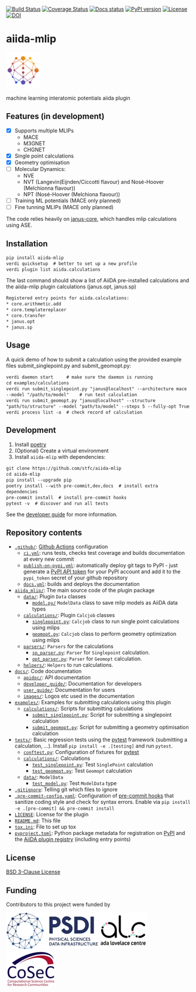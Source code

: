 [![Build Status][ci-badge]][ci-link]
[![Coverage Status][cov-badge]][cov-link]
[![Docs status][docs-badge]][docs-link]
[![PyPI version][pypi-badge]][pypi-link]
[![License][license-badge]][license-link]
[![DOI][doi-badge]][doi-link]

# aiida-mlip
![logo][logo]

machine learning interatomic potentials aiida plugin

## Features (in development)

- [x] Supports multiple MLIPs
  - MACE
  - M3GNET
  - CHGNET
- [x] Single point calculations
- [x] Geometry optimisation
- [ ] Molecular Dynamics:
  - NVE
  - NVT (Langevin(Eijnden/Ciccotti flavour) and Nosé-Hoover (Melchionna flavour))
  - NPT (Nosé-Hoover (Melchiona flavour))
- [ ] Training ML potentials (MACE only planned)
- [ ] Fine tunning MLIPs (MACE only planned)

The code relies heavily on [janus-core](https://github.com/stfc/janus-core), which handles mlip calculations using ASE.



## Installation

```shell
pip install aiida-mlip
verdi quicksetup  # better to set up a new profile
verdi plugin list aiida.calculations
```
The last command should show a list of AiiDA pre-installed calculations and the aiida-mlip plugin calculations (janus.opt, janus.sp)
```
Registered entry points for aiida.calculations:
* core.arithmetic.add
* core.templatereplacer
* core.transfer
* janus.opt
* janus.sp
```


## Usage

A quick demo of how to submit a calculation using the provided example files submit_singlepoint.py and submit_geomopt.py:
```shell
verdi daemon start     # make sure the daemon is running
cd examples/calculations
verdi run submit_singlepoint.py "janus@localhost" --architecture mace --model "/path/to/model"    # run test calculation
verdi run submit_geomopt.py "janus@localhost" --structure "path/to/structure" --model "path/to/model" --steps 5 --fully-opt True
verdi process list -a  # check record of calculation
```

## Development

1. Install [poetry](https://python-poetry.org/docs/#installation)
2. (Optional) Create a virtual environment
3. Install `aiida-mlip` with dependencies:

```shell
git clone https://github.com/stfc/aiida-mlip
cd aiida-mlip
pip install --upgrade pip
poetry install --with pre-commit,dev,docs  # install extra dependencies
pre-commit install  # install pre-commit hooks
pytest -v  # discover and run all tests
```

See the [developer guide](https://stfc.github.io/aiida-mlip/developer_guide/index.html) for more information.

## Repository contents

* [`.github/`](.github/): [Github Actions](https://github.com/features/actions) configuration
  * [`ci.yml`](.github/workflows/ci.yml): runs tests, checks test coverage and builds documentation at every new commit
  * [`publish-on-pypi.yml`](.github/workflows/publish-on-pypi.yml): automatically deploy git tags to PyPI - just generate a [PyPI API token](https://pypi.org/help/#apitoken) for your PyPI account and add it to the `pypi_token` secret of your github repository
  * [`docs.yml`](.github/workflows/docs.yml): builds and deploys the documentation
* [`aiida_mlip/`](aiida_mlip/): The main source code of the plugin package
  * [`data/`](aiida_mlip/data/): Plugin `Data` classes
    * [`model.py/`](aiida_mlip/data/model.py) `ModelData` class to save mlip models as AiiDA data types
  * [`calculations/`](aiida_mlip/calculations/): Plugin `Calcjob` classes
    * [`singlepoint.py`](aiida_mlip/calculations/singlepoint.py): `Calcjob` class to run single point calculations using mlips
    * [`geomopt.py`](aiida_mlip/calculations/geomopt.py): `Calcjob` class to perform geometry optimization using mlips
  * [`parsers/`](aiida_mlip/parsers/): `Parsers` for the calculations
    * [`sp_parser.py`](aiida_mlip/parsers/sp_parser.py): `Parser` for `Singlepoint` calculation.
    * [`opt_parser.py`](aiida_mlip/parsers/opt_parser.py): `Parser` for `Geomopt` calculation.
  * [`helpers/`](aiida_mlip/helpers/): `Helpers` to run calculations.
* [`docs/`](docs/source/): Code documentation
  * [`apidoc/`](docs/source/apidoc/): API documentation
  * [`developer_guide/`](docs/source/developer_guide/): Documentation for developers
  * [`user_guide/`](docs/source/user_guide/): Documentation for users
  * [`images/`](docs/source/images/): Logos etc used in the documentation
* [`examples/`](examples/): Examples for submitting calculations using this plugin
  * [`calculations/`](examples/calculations/): Scripts for submitting calculations
    * [`submit_singlepoint.py`](examples/calculations/submit_singlepoint.py): Script for submitting a singlepoint calculation
    * [`submit_geomopt.py`](examples/calculations/submit_geomopt.py): Script for submitting a geometry optimisation calculation
* [`tests/`](tests/): Basic regression tests using the [pytest](https://docs.pytest.org/en/latest/) framework (submitting a calculation, ...). Install `pip install -e .[testing]` and run `pytest`.
  * [`conftest.py`](tests/conftest.py): Configuration of fixtures for [pytest](https://docs.pytest.org/en/latest/)
  * [`calculations/`](tests/calculations): Calculations
    * [`test_singlepoint.py`](tests/calculations/test_singlepoint.py): Test `SinglePoint` calculation
    * [`test_geomopt.py`](tests/calculations/test_geomopt.py): Test `Geomopt` calculation
  * [`data/`](tests/data): `ModelData`
    * [`test_model.py`](tests/data/test_model.py): Test `ModelData` type
* [`.gitignore`](.gitignore): Telling git which files to ignore
* [`.pre-commit-config.yaml`](.pre-commit-config.yaml): Configuration of [pre-commit hooks](https://pre-commit.com/) that sanitize coding style and check for syntax errors. Enable via `pip install -e .[pre-commit] && pre-commit install`
* [`LICENSE`](LICENSE): License for the plugin
* [`README.md`](README.md): This file
* [`tox.ini`](tox.ini): File to set up tox
* [`pyproject.toml`](pyproject.toml): Python package metadata for registration on [PyPI](https://pypi.org/) and the [AiiDA plugin registry](https://aiidateam.github.io/aiida-registry/) (including entry points)


## License

[BSD 3-Clause License](LICENSE)

## Funding

Contributors to this project were funded by

[![PSDI](https://raw.githubusercontent.com/stfc/aiida-mlip/main/docs/source/images/psdi-100.webp)](https://www.psdi.ac.uk/)
[![ALC](https://raw.githubusercontent.com/stfc/aiida-mlip/main/docs/source/images/alc-100.webp)](https://adalovelacecentre.ac.uk/)
[![CoSeC](https://raw.githubusercontent.com/stfc/aiida-mlip/main/docs/source/images/cosec-100.webp)](https://www.scd.stfc.ac.uk/Pages/CoSeC.aspx)


[ci-badge]: https://github.com/stfc/aiida-mlip/workflows/ci/badge.svg
[ci-link]: https://github.com/stfc/aiida-mlip/actions
[cov-badge]: https://coveralls.io/repos/github/stfc/aiida-mlip/badge.svg?branch=main
[cov-link]: https://coveralls.io/github/stfc/aiida-mlip?branch=main
[docs-badge]: https://github.com/stfc/aiida-mlip/actions/workflows/docs.yml/badge.svg
[docs-link]: https://stfc.github.io/aiida-mlip/
[pypi-badge]: https://badge.fury.io/py/aiida-mlip.svg
[pypi-link]: https://badge.fury.io/py/aiida-mlip
[license-badge]: https://img.shields.io/badge/License-BSD_3--Clause-blue.svg
[license-link]: https://opensource.org/licenses/BSD-3-Clause
[doi-link]: https://zenodo.org/badge/latestdoi/750834002
[doi-badge]: https://zenodo.org/badge/750834002.svg
[logo]: https://raw.githubusercontent.com/stfc/aiida-mlip/main/docs/source/images/aiida-mlip-100.png
